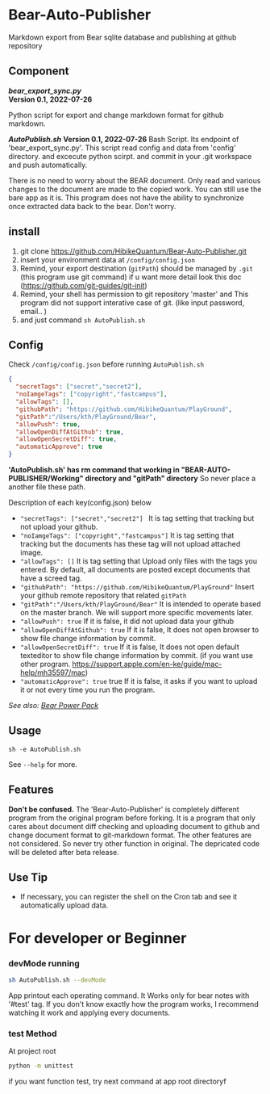 # Bear-Auto-Publisher
Markdown export from Bear sqlite database and publishing at github repository

## Component
***bear_export_sync.py***   
**Version 0.1, 2022-07-26**

Python script for export and change markdown format for github markdown.

***AutoPublish.sh***
**Version 0.1, 2022-07-26**
Bash Script. Its endpoint of 'bear_export_sync.py'. This script read config and data from 'config' directory. and excecute python scirpt. and commit in your .git workspace and push automatically.

There is no need to worry about the BEAR document. Only read and various changes to the document are made to the copied work. You can still use the bare app as it is. This program does not have the ability to synchronize once extracted data back to the bear. Don't worry.

## install
1. git clone https://github.com/HibikeQuantum/Bear-Auto-Publisher.git
2. insert your environment data at `/config/config.json`
3. Remind, your export destination (`gitPath`) should be managed by `.git` (this program use git command) if u want more detail look this doc (https://github.com/git-guides/git-init)
4. Remind, your shell has permission to git repository 'master' and This program did not support interative case of git. (like input password, email.. )
5. and just command `sh AutoPublish.sh`

## Config
Check `/config/config.json` before running `AutoPublish.sh`
```json
{
  "secretTags": ["secret","secret2"],
  "noIamgeTags": ["copyright","fastcampus"],
  "allowTags": [],
  "githubPath": "https://github.com/HibikeQuantum/PlayGround",
  "gitPath":"/Users/kth/PlayGround/Bear",
  "allowPush": true,
  "allowOpenDiffAtGithub": true,
  "allowOpenSecretDiff": true,
  "automaticApprove": true
}
```

**'AutoPublish.sh' has rm command that working in "BEAR-AUTO-PUBLISHER/Working" directory and "gitPath" directory**
So never place a another file these path. 

Description of each key(config.json) below
- `"secretTags": ["secret","secret2"] ` It is tag setting that tracking but not upload your github.
- `"noIamgeTags": ["copyright","fastcampus"]` It is tag setting that tracking but the documents has these tag will not upload attached image.
- `"allowTags": []` It is tag setting that Upload only files with the tags you entered. By default, all documents are posted except documents that have a screed tag.
- `"githubPath": "https://github.com/HibikeQuantum/PlayGround"` Insert your github remote repository that related `gitPath`
- `"gitPath":"/Users/kth/PlayGround/Bear"` It is intended to operate based on the master branch. We will support more specific movements later.
- `"allowPush": true` If it is false, it did not upload data your github
- `"allowOpenDiffAtGithub": true` If it is false, It does not open browser to show file change information by commit.
- `"allowOpenSecretDiff": true` If it is false, It does not open default texteditor to show file change information by commit. (if you want use other program. https://support.apple.com/en-ke/guide/mac-help/mh35597/mac)
- `"automaticApprove": true` true If it is false, it asks if you want to upload it or not every time you run the program.

*See also: [Bear Power Pack](https://github.com/rovest/Bear-Power-Pack/blob/master/README.md)*

## Usage

```
sh -e AutoPublish.sh
```

See `--help` for more.

## Features

**Don't be confused.**
The 'Bear-Auto-Publisher' is completely different program from the original program before forking. 
It is a program that only cares about document diff checking and uploading document to github and change document format to git-markdown format.
The other features are not considered. So never try other function in original. The depricated code will be deleted after beta release.

## Use Tip
- If necessary, you can register the shell on the Cron tab and see it automatically upload data.

# For developer or Beginner
### devMode running
```bash
sh AutoPublish.sh --devMode
```
App printout each operating command. It Works only for bear notes with '#test' tag.
If you don't know exactly how the program works, I recommend watching it work and applying every documents.

### test Method
At project root
```bash
python -m unittest
```
if you want function test, try next command at app root directoryf